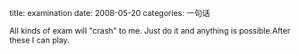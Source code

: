 title: examination
date: 2008-05-20
categories: 一句话

All kinds of exam will "crash" to me. Just do it and anything is possible.After these I can play.

